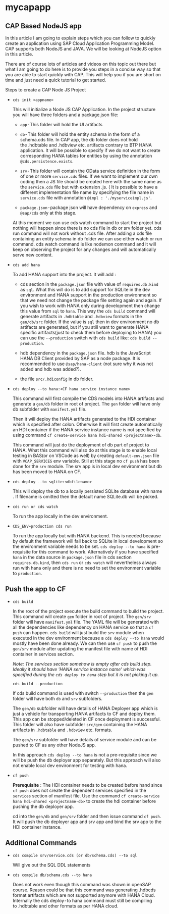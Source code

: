 # mycapapp
## CAP Based NodeJS app

In this article I am going to explain steps which you can follow to quickly create an application using SAP Cloud Application Programming Model. CAP supports both NodeJS and JAVA. We will be looking at NodeJS option in this article.

There are of course lots of articles and videos on this topic out there but what I am going to do here is to provide you steps in a concise way so that you are able to start quickly with CAP. This will help you if you are short on time and just need a quick tutorial to get started.

Steps to create a CAP Node JS Project

* `cds init <appname>`

   This will initialize a Node JS CAP Application. In the project structure you will have three folders and a package.json file:
    
   * `app` - This folder will hold the UI artifacts

   * `db` - This folder will hold the entity schema in the form of a schema.cds file. In CAP app, the db folder does not hold the .hdbtable and .hdbview etc. artifacts contrary to BTP HANA application. It will be possible to specify if we do not want to create corresponding HANA tables for entities by using the annotation `@cds.persistence.exists`.

   * `srv` - This folder will contain the OData service definition in the form of one or more `service.cds` files. If we want to implement our own coding then a JS file should be created here with the same name as the `service.cds` file but with extension .js. ( It is possible to have a different implementation file name by specifying the file name in `service.cds` file with annotation `@impl : './myserviceimpl.js'`.

   * `package.json` - package json will have dependency on `express` and `@sap/cds` only at this stage.

   At this moment we can use cds watch command to start the project but nothing will happen since there is no cds file in db or srv folder yet. cds run command will not work without .cds file. After adding a cds file containing an entity schema in db folder we can use either watch or run command. cds watch command is like nodemon command and it will keep on observing the project for any changes and will automatically serve new content.

* `cds add hana`

   To add HANA support into the project. It will add :

   * cds section in the `package.json` file with value of `requires.db.kind` as `sql`. What this will do is to add support for SQLite in the dev environment and HANA support in the production environment so that we need not change the package file setting again and again. If you wish to work with HANA only during development then change this value from `sql` to `hana`. This way the `cds build` command will generate artifacts in `.hdbtable` and `.hdbview` formats in the `gen/db/src` folder. If the value is `sql` then in dev environment no db artifacts are generated, but if you still want to generate HANA specific artifacts(just to check them before deploying to HANA) you can use the `--production` switch with `cds build` like: `cds build --production`.

   * hdb dependency in the `package.json` file. hdb is the JavaScript HANA DB Client provided by SAP as a node package. It is recommended to use `@sap/hana-client` (not sure why it was not added and hdb was added?).

   * the file `src/.hdiconfig` in db folder.

* `cds deploy --to hana:<CF hana service instance name>`

   This command will first compile the CDS models into HANA artifacts and generate a `gen/db` folder in root of project. The `gen` folder will have only db subfolder with `manifest.yml` file.

   Then it will deploy the HANA artifacts generated to the HDI container which is specified after colon. Otherwise It will first create automatically an HDI container if the HANA service instance name is not specified by using command `cf create-service hana hdi-shared <projectname>-db`.

   This command will just do the deployment of db part of project to HANA. What this command will also do at this stage is to enable local testing in BAS(or on VSCode as well) by creating `default-env.json` file with `VCAP_SERVICES` env variable. Still at this stage no `cf push` has been done for the `srv` module. The srv app is in local dev environment but db has been moved to HANA on CF.


* `cds deploy --to sqlite:<dbfilename>`

   This will deploy the db to a locally persisted SQLite database with name <dbfilename>. If filename is omitted then the default name SQLite.db will be picked.

* `cds run or cds watch`

   To run the app locally in the dev environment.

* `CDS_ENV=production cds run`

   To run the app locally but with HANA backend. This is needed because by default the framework will fall back to SQLite in local development so the environment variable needs to be set. `cds deploy --to hana` is pre-requisite for this command to work. Alternatively if you have specified `hana` in the data source in `package.json` file in cds section `requires.db.kind`, then `cds run` or `cds watch` will nevertheless always run with hana only and there is no need to set the environment variable to `production`.

## Push the app to CF

* `cds build`

   In the root of the project execute the build command to build the project. This command will create `gen` folder in root of project. The `gen/srv` folder will have `manifest.yml` file. The YAML file will be generated with all the dependencies like dependency on HANA service so that a `cf push` can happen.
   `cds build` will just build the `srv` module when executed in the dev environment because a `cds deploy --to hana` would mostly have been done already. We can then use `cf push` to push the `gen/srv` module after updating the manifest file with name of HDI container in services section.

   _Note: The services section somehow is empty after cds build step. Ideally it should have 'HANA service instance name' which was specified during the `cds deploy to hana` step but it is not picking it up._
  
  `cds build --production`
   
   If cds build command is used with switch `--production` then the `gen` folder will have both `db` and `srv` subfolders. 

   The `gen/db` subfolder will have details of HANA Deployer app which is just a vehicle for transporting HANA artifacts to CF and deploy them. This app can be stopped/deleted in CF once deployment is successful. This folder will also have subfolder `src/gen` containing the HANA artifacts in `.hdbtable` and `.hdbview` etc. formats. 
   
   The `gen/srv` subfolder will have details of service module and can be pushed to CF as any other NodeJS app.

   In this approach `cds deploy --to hana` is not a pre-requisite since we will be push the db deployer app separately. But this approach will also not enable local dev environment for testing with hana.

* `cf push`

    __Prerequisite__ : The HDI container needs to be created before hand since `cf push` does not create the dependent services specified in the `services` section of manifest file. Use the command `cf create-service hana hdi-shared <projectname-db>` to create the hdi container before pushing the db deployer app.

   cd into the `gen/db` and `gen/srv` folder and then issue command `cf push`. It will push the db deployer app and srv app and bind the srv app to the HDI container instance.

## Additional Commands

* `cds compile srv/service.cds (or db/schema.cds) --to sql`

   Will give out the SQL DDL statements

* `cds compile db/schema.cds --to hana`

   Does not work even though this command was shown in openSAP course. Reason could be that this command was generating .hdbcds format artifacts which are not supported anymore with HANA Cloud. Internally the cds deploy - to hana command must still be compiling to .hdbtable and other formats as per HANA cloud.